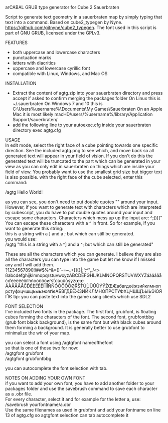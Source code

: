 ﻿arCABAL GRUB type generator 
for Cube 2 Sauerbraten

Script to generate text geometry in a sauerbraten map by simply typing that text into a command.
Based on cube2_typegen by Nyne. https://github.com/gitnyne/cube2_typegen.
The font used in this script is part of GNU GRUB, licensed under the GPLv3.

FEATURES  
- both uppercase and lowercase characters
- punctuation marks
- letters with diacritics
- uppercase and lowercase cyrillic font
- compatible with Linux, Windows, and Mac OS

INSTALLATION  
- Extract the content of agtg.zip into your sauerbraten directory and press accept if asked to confirm merging the packages folder
On Linux this is ~/.sauerbraten
On Windows 7 and 10 this is C:\Users\%username%\Documents\My Games\Sauerbraten
On an Apple Mac it is most likely macHD/users/%username%/library/Application Support/sauerbraten/
- add the following line to your autoexec.cfg inside your sauerbraten directory
exec agtg.cfg


USAGE  
In edit mode, select the right face of a cube pointing towards one specific direction. See the included agtg.png to see which, and move back so all generated text will appear in your field of vision.
If you don't do this the generated text will be truncated to the part which can be generated in your view as you can only edit in sauerbraten on things which are inside your field of view.
You probably want to use the smallest grid size but bigger text is also possible. with the right face of the cube selected, enter this command:  

/agtg Hello World!

as you can see, you don't need to put double quotes "" around your input. However, if you want to generate text with characters which are interpreted by cubescript, 
you do have to put double quotes around your input and escape some characters. Characters which mess up up the input are: ^;()[]"
You can escape these characters with a ^ in front. So for example, if you want to generate this string:  
this is a string with a ] and a ; but which can still be generated.  
you would use:  
/agtg "this is a string with a ^] and a ^; but which can still be generated"  

These are all the characters which you can generate. I believe they are also all the characters you can type into the game but let me know if I missed any and I will add them.  
?1234567890!@#$%^&*()`-=~_+[]\{}|;':^",./<> ßabcdefghijklmnopqrstuvwxyzABCDEFGHIJKLMNOPQRSTUVWXYZáàäâãåčďéèëêěíìïîñňóòöôõøřšťúùüûůýÿžœæ
ÁÀÄÂÃÅČĎÉÈËÊĚÍÌÏÎÑŇÓÒÖÔÕØŘŠŤÚÙÜÛŮÝŸŽŒÆaбвгдeëжзийклмнoпpcтyфxцчшщъыьэюяґїєAБBГДEËЖЗИЙKЛMHOПPCTУФXЦЧШЩЪЫЬЭЮЯҐЇЄ
tip: you can paste text into the game using clients which use SDL2

FONT SELECTION  
I've included two fonts in the package. The first font, grubfont, is floating cubes forming the characters of the font. The second font, grubfontbbg (grub font black background), 
is the same font but with black cubes around them forming a background. It is generally better to use grubfont to minimalize the wtr of your map.  

you can select a font using /agtgfont nameofthefont  
so that is one of those two for now:  
/agtgfont grubfont  
/agtgfont grubfontbbg  

you can autocomplete the font selection with tab.  


NOTES ON ADDING YOUR OWN FONT  
if you want to add your own font, you have to add another folder to your packages folder and use the savebrush command to save each character as a .obr file.  
For every character, select it and for example for the letter a, use:  
/savebrush yourfontname/a.obr  
Use the same filenames as used in grubfont and add your fontname on line 13 of agtg.cfg so agtgfont selection can tab autocomplete it
